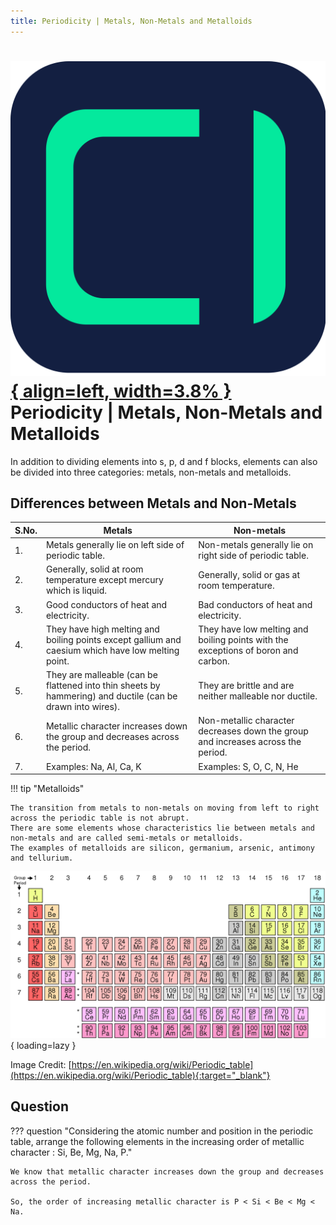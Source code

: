 ```yaml
---
title: Periodicity | Metals, Non-Metals and Metalloids
---
```


# [![ChemistryEdu Logo](../../images/favicon.svg){ align=left, width=3.8% }](../../index.md)  Periodicity | Metals, Non-Metals and Metalloids

In addition to dividing elements into s, p, d and f blocks, elements can also be divided into three categories: metals, non-metals and metalloids.

## Differences between Metals and Non-Metals

|S.No. |	Metals                                                                                                      |   Non-metals
|------|----------------------------------------------------------------------------------------------------------------|-------------------------------------------------------------------------------------
|1.	   |    Metals generally lie on left side of periodic table.                                                        |	Non-metals generally lie on right side of periodic table.
|2.	   |    Generally, solid at room temperature except mercury which is liquid.                                        |   Generally, solid or gas at room temperature.
|3.	   |    Good conductors of heat and electricity.	                                                                |   Bad conductors of heat and electricity.
|4.	   |    They have high melting and boiling points except gallium and caesium which have low melting point.          |	They have low melting and boiling points with the exceptions of boron and carbon.
|5.	   |    They are malleable (can be flattened into thin sheets by hammering) and ductile (can be drawn into wires).  |	They are brittle and are neither malleable nor ductile.
|6.	   |    Metallic character increases down the group and decreases across the period.                                |	Non-metallic character decreases down the group and increases across the period.
|7.	   |    Examples: Na, Al, Ca, K	                                                                                    |   Examples: S, O, C, N, He

!!! tip "Metalloids"

    The transition from metals to non-metals on moving from left to right across the periodic table is not abrupt.
    There are some elements whose characteristics lie between metals and non-metals and are called semi-metals or metalloids.
    The examples of metalloids are silicon, germanium, arsenic, antimony and tellurium.

![Modern periodic table](images/modern_periodic_table.png){ loading=lazy }

Image Credit: [https://en.wikipedia.org/wiki/Periodic_table](https://en.wikipedia.org/wiki/Periodic_table){:target="_blank"}

## Question

??? question "Considering the atomic number and position in the periodic table, arrange the following elements in the increasing order of metallic character : Si, Be, Mg, Na, P."

    We know that metallic character increases down the group and decreases across the period.

    So, the order of increasing metallic character is P < Si < Be < Mg < Na.
